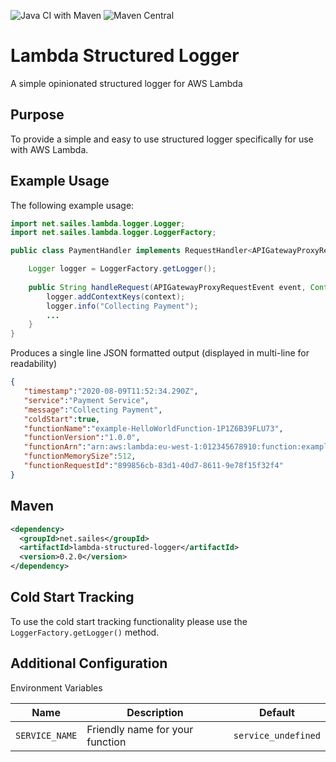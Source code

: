 ![Java CI with Maven](https://github.com/marksailes/lambda-structured-logger/workflows/Java%20CI%20with%20Maven/badge.svg) ![Maven Central](https://img.shields.io/maven-central/v/net.sailes/lambda-structured-logger)
# Lambda Structured Logger
A simple opinionated structured logger for AWS Lambda

## Purpose

To provide a simple and easy to use structured logger specifically for use with AWS Lambda.

## Example Usage

The following example usage:

```java
import net.sailes.lambda.logger.Logger;
import net.sailes.lambda.logger.LoggerFactory;

public class PaymentHandler implements RequestHandler<APIGatewayProxyRequestEvent, APIGatewayProxyResponseEvent> {

    Logger logger = LoggerFactory.getLogger();
    
    public String handleRequest(APIGatewayProxyRequestEvent event, Context context) {
        logger.addContextKeys(context);
        logger.info("Collecting Payment");
        ...
    }
}
```

Produces a single line JSON formatted output (displayed in multi-line for readability)

```json
{
   "timestamp":"2020-08-09T11:52:34.290Z",
   "service":"Payment Service",
   "message":"Collecting Payment",
   "coldStart":true,
   "functionName":"example-HelloWorldFunction-1P1Z6B39FLU73",
   "functionVersion":"1.0.0",
   "functionArn":"arn:aws:lambda:eu-west-1:012345678910:function:example-HelloWorldFunction-1P1Z6B39FLU73",
   "functionMemorySize":512,
   "functionRequestId":"899856cb-83d1-40d7-8611-9e78f15f32f4"
}
```

## Maven

```xml
<dependency>
  <groupId>net.sailes</groupId>
  <artifactId>lambda-structured-logger</artifactId>
  <version>0.2.0</version>
</dependency>
```

## Cold Start Tracking

To use the cold start tracking functionality please use the `LoggerFactory.getLogger()` method. 

## Additional Configuration

Environment Variables

| Name | Description | Default |
|------|-------------|---------|
| `SERVICE_NAME` | Friendly name for your function | `service_undefined` | 